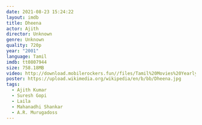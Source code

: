 ```yaml
---
date: 2021-08-23 15:24:22
layout: imdb
title: Dheena
actor: Ajith
director: Unknown
genre: Unknown
quality: 720p
year: "2001"
language: Tamil
imdb: tt0807944
size: 758.18MB
video: http://download.mobilerockers.fun//files/Tamil%20Movies%20Yearly%20Collections/Tamil%202001%20Collections/Dheena%20(2001)/Dheena%20(2001)%20Full%20Movies/Dheena%20(2001)%20HDRip/Dheena%20(2001)%20HDRip%20Single%20Part.mp4
poster: https://upload.wikimedia.org/wikipedia/en/b/bb/Dheena.jpg
tags:
  - Ajith Kumar
  - Suresh Gopi
  - Laila
  - Mahanadhi Shankar
  - A.R. Murugadoss
---
```

